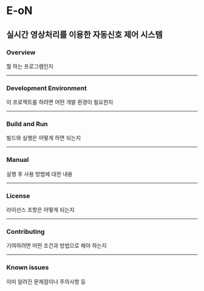 # E-oN
## 실시간 영상처리를 이용한 자동신호 제어 시스템

### Overview

뭘 하는 프로그램인지

---------------------------------------------------------------------------

### Development Environment

이 프로젝트를 하려면 어떤 개발 환경이 필요한지

---------------------------------------------------------------------------

### Build and Run

빌드와 실행은 어떻게 하면 되는지

---------------------------------------------------------------------------

### Manual

실행 후 사용 방법에 대한 내용

---------------------------------------------------------------------------

### License

라이선스 조항은 어떻게 되는지

---------------------------------------------------------------------------

### Contributing

기여하려면 어떤 조건과 방법으로 해야 하는지

---------------------------------------------------------------------------

### Known issues

이미 알려진 문제점이나 주의사항 등
